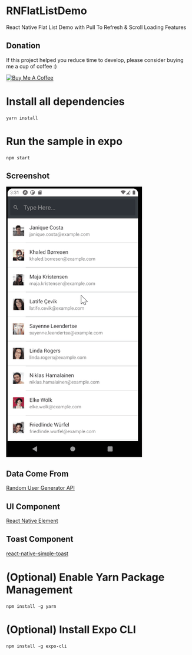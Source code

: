 # RNFlatListDemo
React Native Flat List Demo with Pull To Refresh &amp; Scroll Loading Features

## Donation

If this project helped you reduce time to develop, please consider buying me a cup of coffee :)

<a href="https://www.buymeacoffee.com/ongyishen" 
target="_blank">
<img src="https://www.buymeacoffee.com/assets/img/custom_images/orange_img.png" 
alt="Buy Me A Coffee" style="height: 41px !important;width: 174px !important;box-shadow: 0px 3px 2px 0px rgba(190, 190, 190, 0.5) !important;-webkit-box-shadow: 0px 3px 2px 0px rgba(190, 190, 190, 0.5) !important;" ></a>

# Install all dependencies
```
yarn install
```

# Run the sample in expo
```
npm start
```

## Screenshot
<img src="https://github.com/ongyishen/RNFlatListDemo/blob/main/Sample.gif?raw=true" />

## Data Come From
[Random User Generator API](https://randomuser.me/)

## UI Component
[React Native Element](https://reactnativeelements.com/docs/listitem)

## Toast Component
[react-native-simple-toast](https://www.npmjs.com/package/react-native-simple-toast)

# (Optional) Enable Yarn Package Management
```
npm install -g yarn
```

# (Optional) Install Expo CLI
```
npm install -g expo-cli
```
